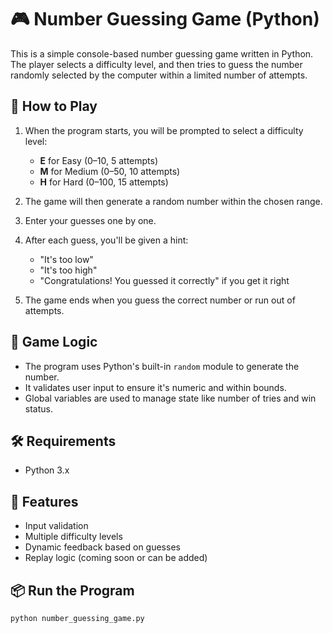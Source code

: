 # 🎮 Number Guessing Game (Python)

This is a simple console-based number guessing game written in Python. The player selects a difficulty level, and then tries to guess the number randomly selected by the computer within a limited number of attempts.

## 🚀 How to Play

1. When the program starts, you will be prompted to select a difficulty level:
   - **E** for Easy (0–10, 5 attempts)
   - **M** for Medium (0–50, 10 attempts)
   - **H** for Hard (0–100, 15 attempts)

2. The game will then generate a random number within the chosen range.

3. Enter your guesses one by one.

4. After each guess, you'll be given a hint:
   - "It's too low"
   - "It's too high"
   - "Congratulations! You guessed it correctly" if you get it right

5. The game ends when you guess the correct number or run out of attempts.

## 🧠 Game Logic

- The program uses Python's built-in `random` module to generate the number.
- It validates user input to ensure it's numeric and within bounds.
- Global variables are used to manage state like number of tries and win status.

## 🛠️ Requirements

- Python 3.x

## 📝 Features

- Input validation
- Multiple difficulty levels
- Dynamic feedback based on guesses
- Replay logic (coming soon or can be added)

## 📦 Run the Program

```bash
python number_guessing_game.py
````
